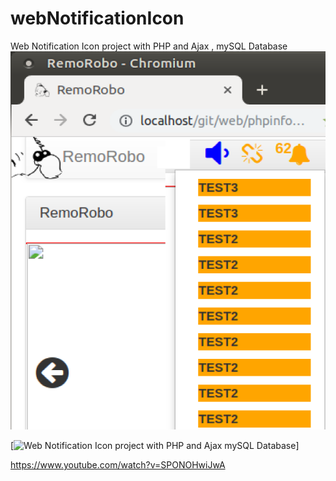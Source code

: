 # webNotificationIcon

Web Notification Icon project with PHP and Ajax , mySQL Database 
![example output](https://github.com/ArabicRobotics/webNotificationIcon/blob/master/notificationIcon.png?raw=true)


[![Web Notification Icon project with PHP and Ajax mySQL Database](https://j.gifs.com/voKxw0.gif)]

https://www.youtube.com/watch?v=SPONOHwiJwA



